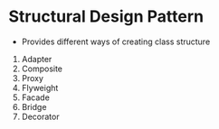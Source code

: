 # **Structural Design Pattern**

* Provides different ways of creating class structure

1. Adapter
2. Composite
3. Proxy
4. Flyweight
5. Facade
6. Bridge
7. Decorator
